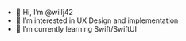 - 👋 Hi, I’m @willj42
- 👀 I’m interested in UX Design and implementation
- 🌱 I’m currently learning Swift/SwiftUI

<!---
willj42/willj42 is a ✨ special ✨ repository because its `README.md` (this file) appears on your GitHub profile.
You can click the Preview link to take a look at your changes.
--->

